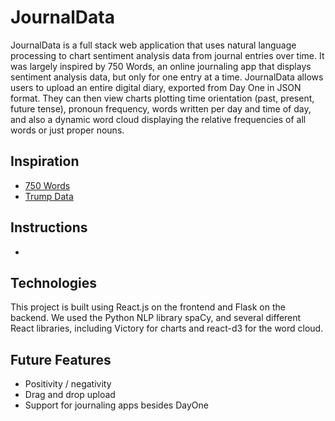 # JournalData

JournalData is a full stack web application that uses natural language processing to chart sentiment analysis data from journal entries over time.  It was largely inspired by 750 Words, an online journaling app that displays sentiment analysis data, but only for one entry at a time.  JournalData allows users to upload an entire digital diary, exported from Day One in JSON format. They can then view charts plotting time orientation (past, present, future tense), pronoun frequency, words written per day and time of day, and also a dynamic word cloud displaying the relative frequencies of all words or just proper nouns.  

## Inspiration

- [750 Words][750words]
- [Trump Data][trumpdata]

[750words]: http://750words.com/
[trumpdata]: http://www.trumpdata.org/

## Instructions

-

## Technologies

This project is built using React.js on the frontend and Flask on the backend.  We used the Python NLP library spaCy, and several different React libraries, including Victory for charts and react-d3 for the word cloud.

## Future Features

- Positivity / negativity
- Drag and drop upload
- Support for journaling apps besides DayOne
